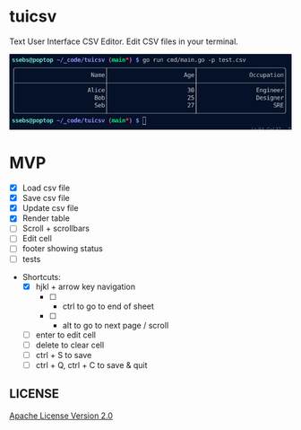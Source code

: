 # tuicsv
Text User Interface CSV Editor. Edit CSV files in your terminal.

![screenshot](./img/screenshot.png)

# MVP
- [x] Load csv file
- [x] Save csv file
- [x] Update csv file
- [x] Render table
- [ ] Scroll + scrollbars
- [ ] Edit cell
- [ ] footer showing status
- [ ] tests
- Shortcuts:
  - [x] hjkl + arrow key navigation
    - [ ] + ctrl to go to end of sheet
    - [ ] + alt to go to next page / scroll
  - [ ] enter to edit cell
  - [ ] delete to clear cell
  - [ ] ctrl + S to save
  - [ ] ctrl + Q, ctrl + C to save & quit

## LICENSE
[Apache License Version 2.0](./LICENSE)
